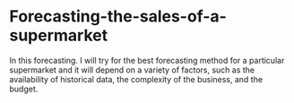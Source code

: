 # Forecasting-the-sales-of-a-supermarket
In this forecasting. I will try for the best forecasting method for a particular supermarket and it will depend on a variety of factors, such as the availability of historical data, the complexity of the business, and the budget.
